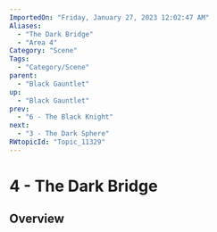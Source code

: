 ```yaml
---
ImportedOn: "Friday, January 27, 2023 12:02:47 AM"
Aliases:
  - "The Dark Bridge"
  - "Area 4"
Category: "Scene"
Tags:
  - "Category/Scene"
parent:
  - "Black Gauntlet"
up:
  - "Black Gauntlet"
prev:
  - "6 - The Black Knight"
next:
  - "3 - The Dark Sphere"
RWtopicId: "Topic_11329"
---
```

# 4 - The Dark Bridge
## Overview
